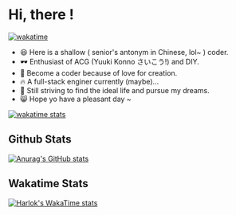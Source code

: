 <!--
 * @Description: 
 * @Author: cc
 * @Date: 2021-11-17 18:06:36
 * @LastEditors: cc
 * @LastEditTime: 2021-11-17 18:50:12
-->
# Hi, there !
[![wakatime](https://wakatime.com/badge/user/ac0cbe44-569d-454f-8e8a-6f104bae9f5b.svg)](https://wakatime.com/@ac0cbe44-569d-454f-8e8a-6f104bae9f5b)

- 😆 Here is a shallow ( senior's antonym in Chinese, lol~ ) coder.
- 🕶️ Enthusiast of ACG (Yuuki Konno さいこう!) and DIY. 
- 💌 Become a coder because of love for creation.
- 🔥 A full-stack enginer currently (maybe)...
- 🏇 Still striving to find the ideal life and pursue my dreams.
- 😸 Hope yo have a pleasant day ~

[![wakatime stats](https://wakatime.com/share/@needhourger/50a75d6d-a0a0-4d7b-ab60-43dc945b7559.svg)](https://wakatime.com)

## Github Stats
[![Anurag's GitHub stats](https://github-readme-stats.vercel.app/api?username=needhourger&show_icons=true&count_private=true&theme=transparent&line_height=28)](https://github.com/anuraghazra/github-readme-stats)

## Wakatime Stats
[![Harlok's WakaTime stats](https://github-readme-stats.vercel.app/api/wakatime?username=needhourger&layout=compact&langs_count=20&theme=transparent)](https://github.com/anuraghazra/github-readme-stats)

<!--
**needhourger/needhourger** is a ✨ _special_ ✨ repository because its `README.md` (this file) appears on your GitHub profile.

Here are some ideas to get you started:

- 🔭 I’m currently working on ...
- 🌱 I’m currently learning ...
- 👯 I’m looking to collaborate on ...
- 🤔 I’m looking for help with ...
- 💬 Ask me about ...
- 📫 How to reach me: ...
- 😄 Pronouns: ...
- ⚡ Fun fact: ...
-->
